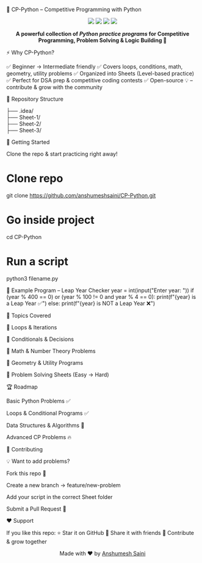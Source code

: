 🐍 CP-Python – Competitive Programming with Python
<p align="center"> <img src="https://img.shields.io/badge/Python-3.x-blue?style=for-the-badge&logo=python" /> <img src="https://img.shields.io/github/stars/anshumeshsaini/CP-Python?style=for-the-badge&color=yellow" /> <img src="https://img.shields.io/github/forks/anshumeshsaini/CP-Python?style=for-the-badge&color=orange" /> <img src="https://img.shields.io/badge/PRs-Welcome-brightgreen?style=for-the-badge" /> </p> <p align="center"> <b>A powerful collection of <i>Python practice programs</i> for Competitive Programming, Problem Solving & Logic Building 🚀</b> </p>


⚡ Why CP-Python?

✅ Beginner → Intermediate friendly
✅ Covers loops, conditions, math, geometry, utility problems
✅ Organized into Sheets (Level-based practice)
✅ Perfect for DSA prep & competitive coding contests
✅ Open-source 💡 – contribute & grow with the community

📂 Repository Structure





├── .idea/              
├── Sheet-1/            
├── Sheet-2/            
├── Sheet-3/            



🚀 Getting Started

Clone the repo & start practicing right away!

# Clone repo
git clone https://github.com/anshumeshsaini/CP-Python.git

# Go inside project
cd CP-Python

# Run a script
python3 filename.py

🎯 Example Program – Leap Year Checker
year = int(input("Enter year: "))
if (year % 400 == 0) or (year % 100 != 0 and year % 4 == 0):
    print(f"{year} is a Leap Year ✅")
else:
    print(f"{year} is NOT a Leap Year ❌")

📘 Topics Covered

🔹 Loops & Iterations

🔹 Conditionals & Decisions

🔹 Math & Number Theory Problems

🔹 Geometry & Utility Programs

🔹 Problem Solving Sheets (Easy → Hard)

🏆 Roadmap

 Basic Python Problems ✅

 Loops & Conditional Programs ✅

 Data Structures & Algorithms 🚧

 Advanced CP Problems 🔥

🤝 Contributing

💡 Want to add problems?

Fork this repo 🍴

Create a new branch → feature/new-problem

Add your script in the correct Sheet folder

Submit a Pull Request 🚀

❤️ Support

If you like this repo:
⭐ Star it on GitHub
🔗 Share it with friends
📢 Contribute & grow together

<p align="center"> Made with ❤️ by <a href="https://github.com/anshumeshsaini">Anshumesh Saini</a> </p>
